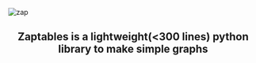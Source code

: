 ![zap](https://user-images.githubusercontent.com/60839576/166143001-92a64194-ed97-46eb-b846-6c180aef12b5.png)

<h2 align="center">Zaptables is a lightweight(<300 lines) python library to make simple graphs </h2>
